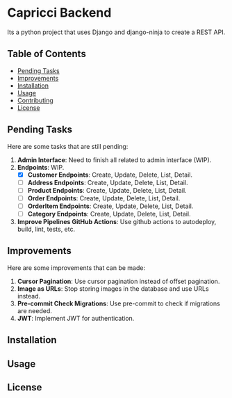 # Capricci Backend

Its a python project that uses Django and django-ninja to create a REST API.

## Table of Contents

- [Pending Tasks](#pending-tasks)
- [Improvements](#improvements)
- [Installation](#installation)
- [Usage](#usage)
- [Contributing](#contributing)
- [License](#license)

## Pending Tasks

Here are some tasks that are still pending:

1. **Admin Interface**: Need to finish all related to admin interface (WIP).
2. **Endpoints**: WIP.
    - [x] **Customer Endpoints**: Create, Update, Delete, List, Detail.
    - [ ] **Address Endpoints**: Create, Update, Delete, List, Detail.
    - [ ] **Product Endpoints**: Create, Update, Delete, List, Detail.
    - [ ] **Order Endpoints**: Create, Update, Delete, List, Detail.
    - [ ] **OrderItem Endpoints**: Create, Update, Delete, List, Detail.
    - [ ] **Category Endpoints**: Create, Update, Delete, List, Detail.
4. **Improve Pipelines GitHub Actions**: Use github actions to autodeploy, build, lint, tests, etc.

## Improvements

Here are some improvements that can be made:

1. **Cursor Pagination**: Use cursor pagination instead of offset pagination.
2. **Image as URLs**: Stop storing images in the database and use URLs instead.
3. **Pre-commit Check Migrations**: Use pre-commit to check if migrations are needed.
4. **JWT**: Implement JWT for authentication.

## Installation


## Usage



## License
